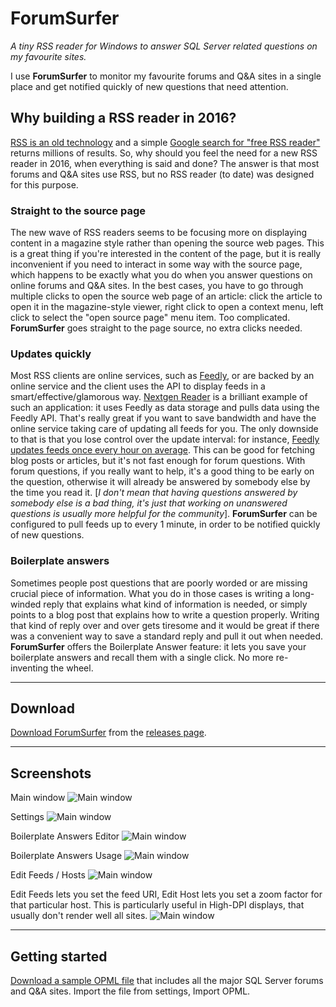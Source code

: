 **ForumSurfer**
===========
*A tiny RSS reader for Windows to answer SQL Server related questions on my favourite sites.*

I use **ForumSurfer** to monitor my favourite forums and Q&A sites in a single place and get notified quickly of new questions that need attention.

Why building a RSS reader in 2016?
----------------------------------
[RSS is an old technology](https://en.wikipedia.org/wiki/RSS) and a simple [Google search for "free RSS reader"](https://www.google.com/search?q=free%20RSS%20reader) returns millions of results. So, why should you feel the need for a new RSS reader in 2016, when everything is said and done?
The answer is that most forums and Q&A sites use RSS, but no RSS reader (to date) was designed for this purpose.

### Straight to the source page ###
The new wave of RSS readers seems to be focusing more on displaying content in a magazine style rather than opening the source web pages. This is a great thing if you're interested in the content of the page, but it is really inconvenient if you need to interact in some way with the source page, which happens to be exactly what you do when you answer questions on online forums and Q&A sites.
In the best cases, you have to go through multiple clicks to open the source web page of an article: click the article to open it in the magazine-style viewer, right click to open a context menu, left click to select the "open source page" menu item. Too complicated.
**ForumSurfer** goes straight to the page source, no extra clicks needed.

### Updates quickly ###
Most RSS clients are online services, such as [Feedly](http://feedly.com/), or are backed by an online service and the client uses the API to display feeds in a smart/effective/glamorous way. [Nextgen Reader](http://nextmatters.com/apps/) is a brilliant example of such an application: it uses Feedly as data storage and pulls data using the Feedly API.
That's really great if you want to save bandwidth and have the online service taking care of updating all feeds for you. The only downside to that is that you lose control over the update interval: for instance, [Feedly updates feeds once every hour on average](https://www.feedly.com/fetcher.html). This can be good for fetching blog posts or articles, but it's not fast enough for forum questions. 
With forum questions, if you really want to help, it's a good thing to be early on the question, otherwise it will already be answered by somebody else by the time you read it. [*I don't mean that having questions answered by somebody else is a bad thing, it's just that working on unanswered questions is usually more helpful for the community*]. 
**ForumSurfer** can be configured to pull feeds up to every 1 minute, in order to be notified quickly of new questions.

### Boilerplate answers ###
Sometimes people post questions that are poorly worded or are missing crucial piece of information. What you do in those cases is writing a long-winded reply that explains what kind of information is needed, or simply points to a blog post that explains how to write a question properly. Writing that kind of reply over and over gets tiresome and it would be great if there was a convenient way to save a standard reply and pull it out when needed.
**ForumSurfer** offers the Boilerplate Answer feature: it lets you save your boilerplate answers and recall them with a single click. No more re-inventing the wheel.


----------

**Download**
--------
[Download ForumSurfer](https://github.com/spaghettidba/ForumSurfer/releases/latest) from the [releases page](https://github.com/spaghettidba/ForumSurfer/releases/latest).


----------

**Screenshots**
--------
Main window
![Main window](https://raw.githubusercontent.com/spaghettidba/ForumSurfer/master/ForumSurfer/Images/ForumSurfer.png)

Settings
![Main window](https://raw.githubusercontent.com/spaghettidba/ForumSurfer/master/ForumSurfer/Images/ForumSurfer_Settings.png)

Boilerplate Answers Editor
![Main window](https://raw.githubusercontent.com/spaghettidba/ForumSurfer/master/ForumSurfer/Images/ForumSurfer_Settings_Boilerplate.png)

Boilerplate Answers Usage
![Main window](https://raw.githubusercontent.com/spaghettidba/ForumSurfer/master/ForumSurfer/Images/ForumSurfer_Settings_Boilerplate_Use.png)

Edit Feeds / Hosts
![Main window](https://raw.githubusercontent.com/spaghettidba/ForumSurfer/master/ForumSurfer/Images/ForumSurfer_Settings_Edit.png)

Edit Feeds lets you set the feed URI, Edit Host lets you set a zoom factor for that particular host. This is particularly useful in High-DPI displays, that usually don't render well all sites.
![Main window](https://raw.githubusercontent.com/spaghettidba/ForumSurfer/master/ForumSurfer/Images/ForumSurfer_Settings_SetZoom.png)


----------

**Getting started**
--------
[Download a sample OPML file](https://gist.github.com/spaghettidba/4b5a6d47bb61a16456c5400f4bc1cd7a) that includes all the major SQL Server forums and Q&A sites. Import the file from settings, Import OPML.
